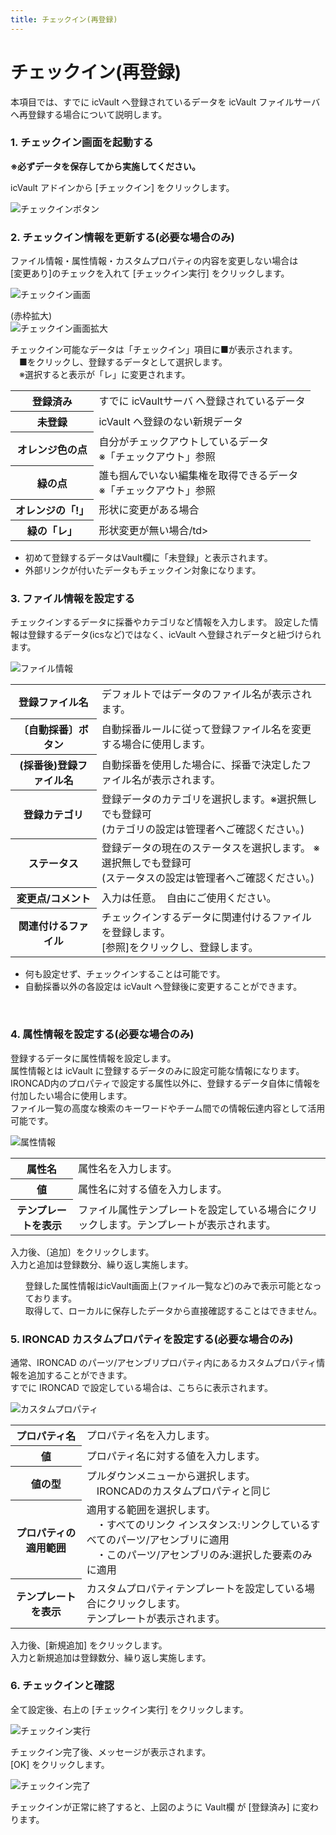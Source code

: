```yaml
---
title: チェックイン(再登録)
---
```


# チェックイン(再登録)
本項目では、すでに icVault へ登録されているデータを icVault ファイルサーバへ再登録する場合について説明します。<br>

### 1. チェックイン画面を起動する

**※必ずデータを保存してから実施してください。**<br>

icVault アドインから [チェックイン] をクリックします。

![チェックインボタン](./img/Checkin_001.png)

### 2. チェックイン情報を更新する(必要な場合のみ)

ファイル情報・属性情報・カスタムプロパティの内容を変更しない場合は<br>[変更あり]のチェックを入れて
[チェックイン実行] をクリックします。

![チェックイン画面](./img/Checkin_renew_001.png)

(赤枠拡大)<br>
![チェックイン画面拡大](./img/Checkin_renew_002.png)

チェックイン可能なデータは「チェックイン」項目に■が表示されます。<br>
　■をクリックし、登録するデータとして選択します。<br>
　※選択すると表示が「レ」に変更されます。

<table>
<tr>
<th>登録済み</th>
<td>すでに icVaultサーバ へ登録されているデータ</td>
</tr>
<tr>
<th>未登録</th>
<td>icVault へ登録のない新規データ</td>
</tr>
<tr>
<th>オレンジ色の点</th>
<td>自分がチェックアウトしているデータ<br> ※「チェックアウト」参照 
</td>
</tr>
<tr>
<th>緑の点</th>
<td>誰も掴んでいない編集権を取得できるデータ<br> ※「チェックアウト」参照
</td>
</tr>
<tr>
<th>オレンジの「!」</th>
<td>形状に変更がある場合
</td>
</tr>
<tr>
<th>緑の「レ」</th>
<td>形状変更が無い場合/td>
</tr>
</table>

<div class="note">
<ul>
<li>初めて登録するデータはVault欄に「未登録」と表示されます。</li>
<li>外部リンクが付いたデータもチェックイン対象になります。</li>
</ul>
</div>

### 3. ファイル情報を設定する

チェックインするデータに採番やカテゴリなど情報を入力します。
設定した情報は登録するデータ(icsなど)ではなく、icVault へ登録されデータと紐づけられます。

![ファイル情報](./img/Checkin_004.png)

<table>
<tr>
<th>登録ファイル名</th>
<td>デフォルトではデータのファイル名が表示されます。</td>
</tr>
<tr>
<th>〔自動採番〕ボタン</th>
<td>自動採番ルールに従って登録ファイル名を変更する場合に使用します。</td>
</tr>
<tr>
<th>(採番後)登録ファイル名</th>
<td>自動採番を使用した場合に、採番で決定したファイル名が表示されます。</td>
</tr>
<tr>
<th>登録カテゴリ</th>
<td>登録データのカテゴリを選択します。※選択無しでも登録可<br>
(カテゴリの設定は管理者へご確認ください。)
</td>
</tr>
<tr>
<th>ステータス</th><td>登録データの現在のステータスを選択します。 ※選択無しでも登録可<br>
(ステータスの設定は管理者へご確認ください。)
</td>
</tr>
<tr>
<th>変更点/コメント</th>
<td>入力は任意。　自由にご使用ください。</td>
</tr>
<tr>
<th>関連付けるファイル</th>
<td>チェックインするデータに関連付けるファイルを登録します。<br>
[参照]をクリックし、登録します。
</td>
</tr>
</table>

<div class="note">
<ul>
<li>何も設定せず、チェックインすることは可能です。</li>
<li>自動採番以外の各設定は icVault へ登録後に変更することができます。</li>
</ul>
</div>
<br />

### 4. 属性情報を設定する(必要な場合のみ)

登録するデータに属性情報を設定します。<br>
属性情報とは icVault に登録するデータのみに設定可能な情報になります。<br>
IRONCAD内のプロパティで設定する属性以外に、登録するデータ自体に情報を付加したい場合に使用します。<br>
ファイル一覧の高度な検索のキーワードやチーム間での情報伝達内容として活用可能です。

![属性情報](./img/Checkin_005.png)

<table>
<tr>
<th>属性名</th>
<td>属性名を入力します。</td>
</tr>
<tr>
<th>値</th>
<td>属性名に対する値を入力します。</td>
</tr>
<tr>
<th>テンプレートを表示</th>
<td>ファイル属性テンプレートを設定している場合にクリックします。テンプレートが表示されます。</td>
</tr>
</table>

入力後、〔追加〕をクリックします。<br>
入力と追加は登録数分、繰り返し実施します。

<div class="note">
<ul>
登録した属性情報はicVault画面上(ファイル一覧など)のみで表示可能となっております。<br>
取得して、ローカルに保存したデータから直接確認することはできません。
</ul>
</div>

### 5. IRONCAD カスタムプロパティを設定する(必要な場合のみ)

通常、IRONCAD のパーツ/アセンブリプロパティ内にあるカスタムプロパティ情報を追加することができます。<br>
すでに IRONCAD で設定している場合は、こちらに表示されます。

![カスタムプロパティ](./img/Checkin_006.png)

<table>
<tr>
<th>プロパティ名</th>
<td>プロパティ名を入力します。</td>
</tr>
<tr>
<th>値</th>
<td>プロパティ名に対する値を入力します。</td>
</tr>
<tr>
<th>値の型</th>
<td>プルダウンメニューから選択します。<br>
　IRONCADのカスタムプロパティと同じ
</tr>
<th>プロパティの適用範囲</th>
<td>適用する範囲を選択します。<br />
　・すべてのリンク インスタンス:リンクしているすべてのパーツ/アセンブリに適用<br>
　・このパーツ/アセンブリのみ:選択した要素のみに適用
</tr>
<th>テンプレートを表示</th>
<td>カスタムプロパティテンプレートを設定している場合にクリックします。<br>テンプレートが表示されます。
</tr>
</table>

入力後、[新規追加] をクリックします。<br>
入力と新規追加は登録数分、繰り返し実施します。

### 6. チェックインと確認

全て設定後、右上の [チェックイン実行] をクリックします。

![チェックイン実行](./img/Checkin_008.png)

チェックイン完了後、メッセージが表示されます。<br>
[OK] をクリックします。

![チェックイン完了](./img/Checkin_009.png)

チェックインが正常に終了すると、上図のように Vault欄 が [登録済み] に変わります。
